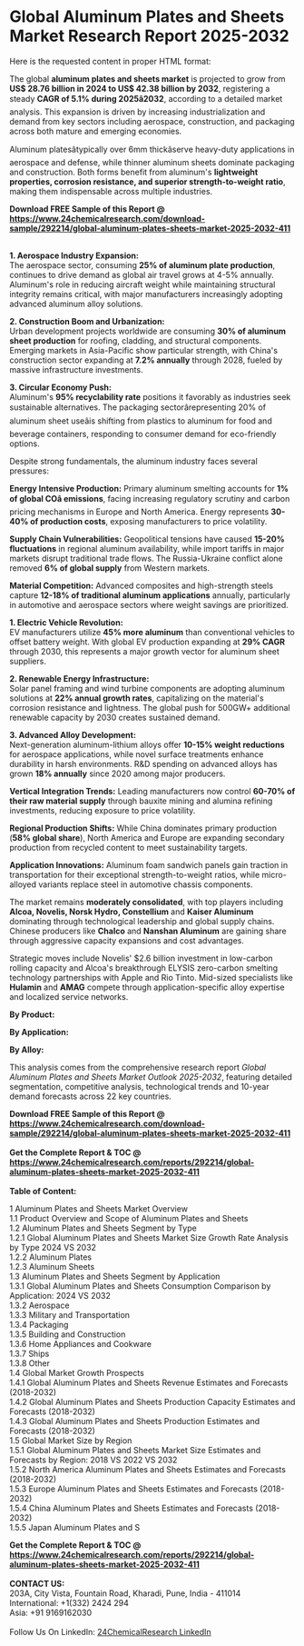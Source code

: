<h1>Global Aluminum Plates and Sheets Market Research Report 2025-2032</h1><p>Here is the requested content in proper HTML format:



</p><p>The global <strong>aluminum plates and sheets market</strong> is projected to grow from <strong>US$ 28.76 billion in 2024 to US$ 42.38 billion by 2032</strong>, registering a steady <strong>CAGR of 5.1% during 2025â2032</strong>, according to a detailed market analysis. This expansion is driven by increasing industrialization and demand from key sectors including aerospace, construction, and packaging across both mature and emerging economies.</p><p>Aluminum platesâtypically over 6mm thickâserve heavy-duty applications in aerospace and defense, while thinner aluminum sheets dominate packaging and construction. Both forms benefit from aluminum's <strong>lightweight properties, corrosion resistance, and superior strength-to-weight ratio</strong>, making them indispensable across multiple industries.</p><div><b>Download FREE Sample of this Report @ 
            <a href="https://www.24chemicalresearch.com/download-sample/292214/global-aluminum-plates-sheets-market-2025-2032-411">
            https://www.24chemicalresearch.com/download-sample/292214/global-aluminum-plates-sheets-market-2025-2032-411</a></b></div><br><p><strong>1. Aerospace Industry Expansion:</strong><br>
The aerospace sector, consuming <strong>25% of aluminum plate production</strong>, continues to drive demand as global air travel grows at 4-5% annually. Aluminum's role in reducing aircraft weight while maintaining structural integrity remains critical, with major manufacturers increasingly adopting advanced aluminum alloy solutions.</p><p><strong>2. Construction Boom and Urbanization:</strong><br>
Urban development projects worldwide are consuming <strong>30% of aluminum sheet production</strong> for roofing, cladding, and structural components. Emerging markets in Asia-Pacific show particular strength, with China's construction sector expanding at <strong>7.2% annually</strong> through 2028, fueled by massive infrastructure investments.</p><p><strong>3. Circular Economy Push:</strong><br>
Aluminum's <strong>95% recyclability rate</strong> positions it favorably as industries seek sustainable alternatives. The packaging sectorârepresenting 20% of aluminum sheet useâis shifting from plastics to aluminum for food and beverage containers, responding to consumer demand for eco-friendly options.</p><p>Despite strong fundamentals, the aluminum industry faces several pressures:</p><p><strong>Energy Intensive Production:</strong> Primary aluminum smelting accounts for <strong>1% of global COâ emissions</strong>, facing increasing regulatory scrutiny and carbon pricing mechanisms in Europe and North America. Energy represents <strong>30-40% of production costs</strong>, exposing manufacturers to price volatility.</p><p><strong>Supply Chain Vulnerabilities:</strong> Geopolitical tensions have caused <strong>15-20% fluctuations</strong> in regional aluminum availability, while import tariffs in major markets disrupt traditional trade flows. The Russia-Ukraine conflict alone removed <strong>6% of global supply</strong> from Western markets.</p><p><strong>Material Competition:</strong> Advanced composites and high-strength steels capture <strong>12-18% of traditional aluminum applications</strong> annually, particularly in automotive and aerospace sectors where weight savings are prioritized.</p><p><strong>1. Electric Vehicle Revolution:</strong><br>
EV manufacturers utilize <strong>45% more aluminum</strong> than conventional vehicles to offset battery weight. With global EV production expanding at <strong>29% CAGR</strong> through 2030, this represents a major growth vector for aluminum sheet suppliers.</p><p><strong>2. Renewable Energy Infrastructure:</strong><br>
Solar panel framing and wind turbine components are adopting aluminum solutions at <strong>22% annual growth rates</strong>, capitalizing on the material's corrosion resistance and lightness. The global push for 500GW+ additional renewable capacity by 2030 creates sustained demand.</p><p><strong>3. Advanced Alloy Development:</strong><br>
Next-generation aluminum-lithium alloys offer <strong>10-15% weight reductions</strong> for aerospace applications, while novel surface treatments enhance durability in harsh environments. R&amp;D spending on advanced alloys has grown <strong>18% annually</strong> since 2020 among major producers.</p><p><strong>Vertical Integration Trends:</strong> Leading manufacturers now control <strong>60-70% of their raw material supply</strong> through bauxite mining and alumina refining investments, reducing exposure to price volatility.</p><p><strong>Regional Production Shifts:</strong> While China dominates primary production (<strong>58% global share</strong>), North America and Europe are expanding secondary production from recycled content to meet sustainability targets.</p><p><strong>Application Innovations:</strong> Aluminum foam sandwich panels gain traction in transportation for their exceptional strength-to-weight ratios, while micro-alloyed variants replace steel in automotive chassis components.</p><p>The market remains <strong>moderately consolidated</strong>, with top players including <strong>Alcoa, Novelis, Norsk Hydro, Constellium</strong> and <strong>Kaiser Aluminum</strong> dominating through technological leadership and global supply chains. Chinese producers like <strong>Chalco</strong> and <strong>Nanshan Aluminum</strong> are gaining share through aggressive capacity expansions and cost advantages.</p><p>Strategic moves include Novelis' $2.6 billion investment in low-carbon rolling capacity and Alcoa's breakthrough ELYSIS zero-carbon smelting technology partnerships with Apple and Rio Tinto. Mid-sized specialists like <strong>Hulamin</strong> and <strong>AMAG</strong> compete through application-specific alloy expertise and localized service networks.</p><p><strong>By Product:</strong></p><p><strong>By Application:</strong></p><p><strong>By Alloy:</strong></p><p>This analysis comes from the comprehensive research report <em>Global Aluminum Plates and Sheets Market Outlook 2025-2032</em>, featuring detailed segmentation, competitive analysis, technological trends and 10-year demand forecasts across 22 key countries.</p><div><b>Download FREE Sample of this Report @ 
            <a href="https://www.24chemicalresearch.com/download-sample/292214/global-aluminum-plates-sheets-market-2025-2032-411">
            https://www.24chemicalresearch.com/download-sample/292214/global-aluminum-plates-sheets-market-2025-2032-411</a></b></div><br><div><b>Get the Complete Report & TOC @ 
            <a href="https://www.24chemicalresearch.com/reports/292214/global-aluminum-plates-sheets-market-2025-2032-411">
            https://www.24chemicalresearch.com/reports/292214/global-aluminum-plates-sheets-market-2025-2032-411</a></b></div><br>
            <b>Table of Content:</b><p>1 Aluminum Plates and Sheets Market Overview<br />
    1.1 Product Overview and Scope of Aluminum Plates and Sheets<br />
    1.2 Aluminum Plates and Sheets Segment by Type<br />
        1.2.1 Global Aluminum Plates and Sheets Market Size Growth Rate Analysis by Type 2024 VS 2032<br />
        1.2.2 Aluminum Plates<br />
        1.2.3 Aluminum Sheets<br />
    1.3 Aluminum Plates and Sheets Segment by Application<br />
        1.3.1 Global Aluminum Plates and Sheets Consumption Comparison by Application: 2024 VS 2032<br />
        1.3.2 Aerospace<br />
        1.3.3 Military and Transportation<br />
        1.3.4 Packaging<br />
        1.3.5 Building and Construction<br />
        1.3.6 Home Appliances and Cookware<br />
        1.3.7 Ships<br />
        1.3.8 Other<br />
    1.4 Global Market Growth Prospects<br />
        1.4.1 Global Aluminum Plates and Sheets Revenue Estimates and Forecasts (2018-2032)<br />
        1.4.2 Global Aluminum Plates and Sheets Production Capacity Estimates and Forecasts (2018-2032)<br />
        1.4.3 Global Aluminum Plates and Sheets Production Estimates and Forecasts (2018-2032)<br />
    1.5 Global Market Size by Region<br />
        1.5.1 Global Aluminum Plates and Sheets Market Size Estimates and Forecasts by Region: 2018 VS 2022 VS 2032<br />
        1.5.2 North America Aluminum Plates and Sheets Estimates and Forecasts (2018-2032)<br />
        1.5.3 Europe Aluminum Plates and Sheets Estimates and Forecasts (2018-2032)<br />
        1.5.4 China Aluminum Plates and Sheets Estimates and Forecasts (2018-2032)<br />
        1.5.5 Japan Aluminum Plates and S</p><div><b>Get the Complete Report & TOC @ 
            <a href="https://www.24chemicalresearch.com/reports/292214/global-aluminum-plates-sheets-market-2025-2032-411">
            https://www.24chemicalresearch.com/reports/292214/global-aluminum-plates-sheets-market-2025-2032-411</a></b></div><br><b>CONTACT US:</b><br>
            203A, City Vista, Fountain Road, Kharadi, Pune, India - 411014<br>
            International: +1(332) 2424 294<br>
            Asia: +91 9169162030 <br><br>
            Follow Us On LinkedIn: <a href="https://www.linkedin.com/company/24chemicalresearch/">24ChemicalResearch LinkedIn</a>